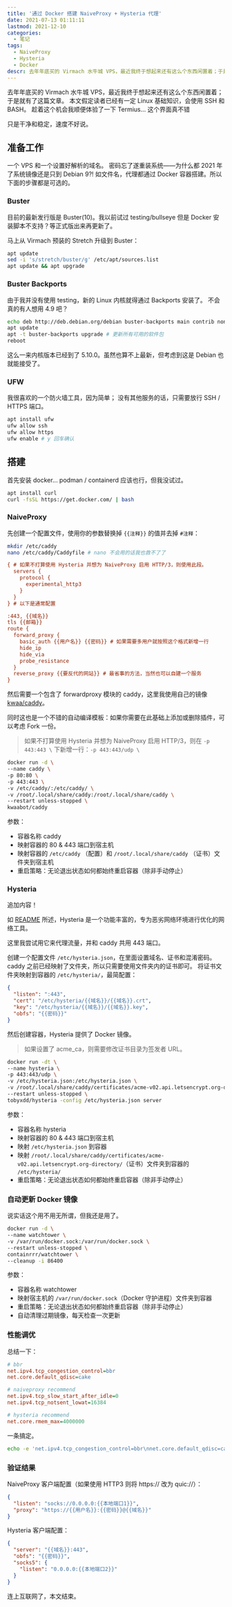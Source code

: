 ```yaml
---
title: '通过 Docker 搭建 NaiveProxy + Hysteria 代理'
date: 2021-07-13 01:11:11
lastmod: 2021-12-10
categories:
  - 笔记
tags:
  - NaiveProxy
  - Hysteria
  - Docker
descr: 去年年底买的 Virmach 水牛城 VPS，最近我终于想起来还有这么个东西闲置着；于是就有了这篇文章。
---
```


去年年底买的 Virmach 水牛城 VPS，最近我终于想起来还有这么个东西闲置着；于是就有了这篇文章。
本文假定读者已经有一定 Linux 基础知识，会使用 SSH 和 BASH。
趁着这个机会我顺便体验了一下 Termius... 这个界面真不错

只是干净和稳定，速度不好说。

## 准备工作

一个 VPS 和一个设置好解析的域名。
密码忘了遂重装系统——为什么都 2021 年了系统镜像还是只到 Debian 9?!
如文件名，代理都通过 Docker 容器搭建。所以下面的步骤都是可选的。

### Buster

目前的最新发行版是 Buster(10)。我以前试过 testing/bullseye 但是 Docker 安装脚本不支持？等正式版出来再更新了。

马上从 Virmach 预装的 Stretch 升级到 Buster：

```bash
apt update
sed -i 's/stretch/buster/g' /etc/apt/sources.list
apt update && apt upgrade
```

### Buster Backports

由于我并没有使用 testing，新的 Linux 内核就得通过 Backports 安装了。
不会真的有人想用 4.9 吧？

```bash
echo deb http://deb.debian.org/debian buster-backports main contrib non-free | tee /etc/apt/sources.list.d/buster-backports.list
apt update
apt -t buster-backports upgrade # 更新所有可用的软件包
reboot
```

这么一来内核版本已经到了 5.10.0。虽然也算不上最新，但考虑到这是 Debian 也就能接受了。

### UFW

我很喜欢的一个防火墙工具，因为简单；
没有其他服务的话，只需要放行 SSH / HTTPS 端口。

```bash
apt install ufw
ufw allow ssh
ufw allow https
ufw enable # y 回车确认
```

## 搭建

首先安装 docker... podman / containerd 应该也行，但我没试过。

```bash
apt install curl
curl -fsSL https://get.docker.com/ | bash
```

### NaiveProxy

先创建一个配置文件，使用你的参数替换掉 `{{注释}}` 的值并去掉 `#注释`：

```bash
mkdir /etc/caddy
nano /etc/caddy/Caddyfile # nano 不会用的话我也救不了了
```

```ini
{ # 如果不打算使用 Hysteria 并想为 NaiveProxy 启用 HTTP/3，则使用此段。
  servers {
    protocol {
      experimental_http3
    }
  }
} # 以下是通常配置

:443, {{域名}}
tls {{邮箱}}
route {
  forward_proxy {
    basic_auth {{用户名}} {{密码}} # 如果需要多用户就按照这个格式新增一行
    hide_ip
    hide_via
    probe_resistance
  }
  reverse_proxy {{要反代的网站}} # 最省事的方法，当然也可以自建一个服务
}
```

然后需要一个包含了 forwardproxy 模块的 caddy，这里我使用自己的镜像 [kwaa/caddy](https://github.com/kwaa/caddy)。

同时这也是一个不错的自动编译模板：如果你需要在此基础上添加或删除插件，可以考虑 Fork 一份。

> 如果不打算使用 Hysteria 并想为 NaiveProxy 启用 HTTP/3，则在 `-p 443:443 \` 下新增一行：`-p 443:443/udp \`

```bash
docker run -d \
--name caddy \
-p 80:80 \
-p 443:443 \
-v /etc/caddy/:/etc/caddy/ \
-v /root/.local/share/caddy:/root/.local/share/caddy \
--restart unless-stopped \
kwaabot/caddy
```

参数：

- 容器名称 caddy
- 映射容器的 80 & 443 端口到宿主机
- 映射容器的 `/etc/caddy` （配置）和 `/root/.local/share/caddy` （证书）文件夹到宿主机
- 重启策略：无论退出状态如何都始终重启容器（除非手动停止）

### Hysteria

追加内容！

如 [README](https://github.com/HyNetwork/hysteria/blob/master/README.zh.md) 所述，Hysteria 是一个功能丰富的，专为恶劣网络环境进行优化的网络工具。

这里我尝试用它来代理流量，并和 caddy 共用 443 端口。

创建一个配置文件 `/etc/hysteria.json`，在里面设置域名、证书和混淆密码。
caddy 之前已经映射了文件夹，所以只需要使用文件夹内的证书即可。
将证书文件夹映射到容器的 `/etc/hysteria/`，最简配置：

```json
{
  "listen": ":443",
  "cert": "/etc/hysteria/{{域名}}/{{域名}}.crt",
  "key": "/etc/hysteria/{{域名}}/{{域名}}.key",
  "obfs": "{{密码}}"
}
```

然后创建容器，Hysteria 提供了 Docker 镜像。

> 如果设置了 acme_ca，则需要修改证书目录为签发者 URL。

```bash
docker run -dt \
--name hysteria \
-p 443:443/udp \
-v /etc/hysteria.json:/etc/hysteria.json \
-v /root/.local/share/caddy/certificates/acme-v02.api.letsencrypt.org-directory/:/etc/hysteria/ \
--restart unless-stopped \
tobyxdd/hysteria -config /etc/hysteria.json server
```

参数：

- 容器名称 hysteria
- 映射容器的 80 & 443 端口到宿主机
- 映射 `/etc/hysteria.json` 到容器
- 映射 `/root/.local/share/caddy/certificates/acme-v02.api.letsencrypt.org-directory/`（证书）文件夹到容器的 `/etc/hysteria/`
- 重启策略：无论退出状态如何都始终重启容器（除非手动停止）

### 自动更新 Docker 镜像

说实话这个用不用无所谓，但我还是用了。

```bash
docker run -d \
--name watchtower \
-v /var/run/docker.sock:/var/run/docker.sock \
--restart unless-stopped \
containrrr/watchtower \
--cleanup -i 86400
```

参数：

- 容器名称 watchtower
- 映射宿主机的 `/var/run/docker.sock`（Docker 守护进程）文件夹到容器
- 重启策略：无论退出状态如何都始终重启容器（除非手动停止）
- 自动清理过期镜像，每天检查一次更新

### 性能调优

总结一下：

```ini
# bbr
net.ipv4.tcp_congestion_control=bbr
net.core.default_qdisc=cake

# naiveproxy recommend
net.ipv4.tcp_slow_start_after_idle=0
net.ipv4.tcp_notsent_lowat=16384

# hysteria recommend
net.core.rmem_max=4000000
```

一条搞定。

```bash
echo -e 'net.ipv4.tcp_congestion_control=bbr\nnet.core.default_qdisc=cake\nnet.ipv4.tcp_slow_start_after_idle=0\nnet.ipv4.tcp_notsent_lowat=16384\nnet.core.rmem_max=4000000' >> /etc/sysctl.conf && sysctl -p
```

### 验证结果

NaiveProxy 客户端配置（如果使用 HTTP3 则将 https:// 改为 quic://）：

```json
{
  "listen": "socks://0.0.0.0:{{本地端口1}}",
  "proxy": "https://{{用户名}}:{{密码}}@{{域名}}"
}
```

Hysteria 客户端配置：

```json
{
  "server": "{{域名}}:443",
  "obfs": "{{密码}}",
  "socks5": {
    "listen": "0.0.0.0:{{本地端口2}}"
  }
}
```

连上互联网了，本文结束。

